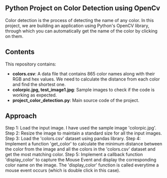 ## Python Project on Color Detection using OpenCv

Color detection is the process of detecting the name of any color.
In this project, we are building an application using Python's OpenCV library, through which you can automatically get the name of the color by clicking on them. 

## Contents

This repository contains:

- **colors.csv**: A data file that contains 865 color names along with their RGB and hex values. We need to calculate the distance from each color and find the shortest one.
- **colorpic.jpg, test_image1.jpg**: Sample images to check if the code is working as expected.
- **project_color_detection.py**: Main source code of the project.

## Approach

Step 1: Load the input image. I have used the sample image 'colorpic.jpg'.
Step 2: Resize the image to maintain a standard size for all the input images.
Step 3: Load the 'colors.csv' dataset using pandas library.
Step 4: Implement a function 'get_color' to calculate the minimum distance between the color from the image and all the colors in the 'colors.csv' dataset and get the most matching color.
Step 5: Implement a callback function 'display_color' to capture the Mouse Event and display the corresponding color name on the image. The 'display_color' function is called everytime a mouse event occurs (which is double click in this case).
